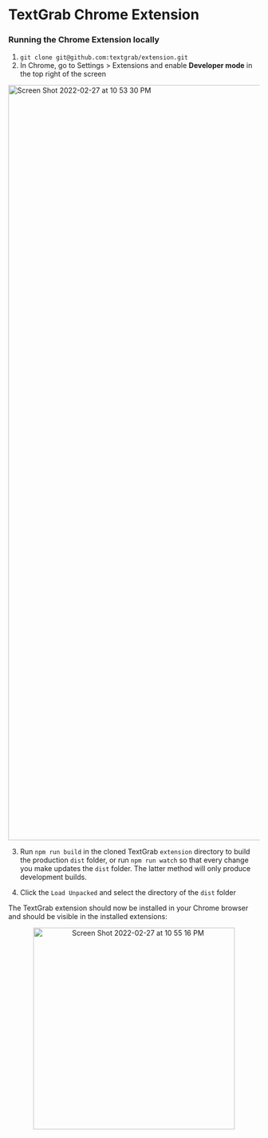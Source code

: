 # TextGrab Chrome Extension

### Running the Chrome Extension locally

1. `git clone git@github.com:textgrab/extension.git`
2. In Chrome, go to Settings > Extensions and enable **Developer mode** in the top right of the screen
<img width="1512" alt="Screen Shot 2022-02-27 at 10 53 30 PM" src="https://user-images.githubusercontent.com/37857112/155921265-460eb51d-79ca-4832-b5dc-7362a88c20a8.png">

3. Run `npm run build` in the cloned TextGrab `extension` directory to build the production `dist` folder, or run `npm run watch` so that every change you make updates the `dist` folder. The latter method will only produce development builds.


4. Click the `Load Unpacked` and select the directory of the `dist` folder

The TextGrab extension should now be installed in your Chrome browser and should be visible in the installed extensions:

<p align="center">
<img width="404" alt="Screen Shot 2022-02-27 at 10 55 16 PM" src="https://user-images.githubusercontent.com/37857112/155921444-a0041614-e1e1-4aca-a8b3-361eb0c9c6de.png">

</p>
